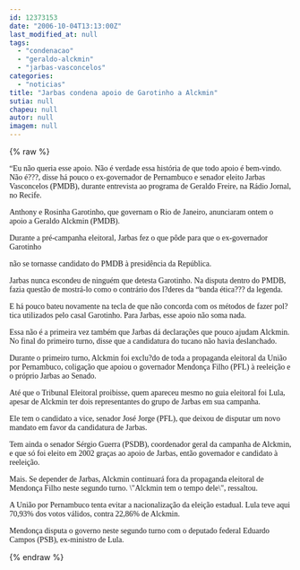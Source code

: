 ```yaml
---
id: 12373153
date: "2006-10-04T13:13:00Z"
last_modified_at: null
tags:
  - "condenacao"
  - "geraldo-alckmin"
  - "jarbas-vasconcelos"
categories:
  - "noticias"
title: "Jarbas condena apoio de Garotinho a Alckmin"
sutia: null
chapeu: null
autor: null
imagem: null
---
```

{% raw %}
<p><P><FONT face=Verdana>“Eu não queria esse apoio. Não é verdade essa história de que todo apoio é bem-vindo. Não é???, disse há pouco o ex-governador de Pernambuco e senador eleito Jarbas Vasconcelos (PMDB), durante entrevista ao programa de Geraldo Freire, na Rádio Jornal, no Recife.</FONT></P></p>
<p><P><FONT face=Verdana>Anthony e Rosinha Garotinho, que governam o Rio de Janeiro, anunciaram ontem o apoio a Geraldo Alckmin (PMDB).</FONT></P></p>
<p><P><FONT face=Verdana>Durante a pré-campanha eleitoral, Jarbas fez o que pôde para que o ex-governador Garotinho</p>
<p> não se tornasse candidato do PMDB à presidência da República.</FONT></P></p>
<p><P><FONT face=Verdana>Jarbas nunca escondeu de ninguém que detesta Garotinho. Na disputa dentro do PMDB, fazia questão de mostrá-lo como o contrário dos l?deres da “banda ética??? da legenda.</FONT></P></p>
<p><P><FONT face=Verdana>E há pouco bateu novamente na tecla de que não concorda com os métodos de fazer pol?tica utilizados pelo casal Garotinho. Para Jarbas, esse apoio não soma nada.</FONT></P></p>
<p><P><FONT face=Verdana>Essa não é a primeira vez também que Jarbas dá declarações que pouco ajudam Alckmin. No final do primeiro turno, disse que a candidatura do tucano não havia deslanchado.</FONT></P></p>
<p><P><FONT face=Verdana>Durante o primeiro turno, Alckmin foi exclu?do de toda a propaganda eleitoral da União por Pernambuco, coligação que apoiou o governador Mendonça Filho (PFL) à reeleição e o próprio Jarbas ao Senado.</FONT></P></p>
<p><P><FONT face=Verdana>Até que o Tribunal Eleitoral proibisse, quem apareceu mesmo no guia eleitoral foi Lula, apesar de Alckmin ter dois representantes do grupo de Jarbas em sua campanha.</FONT></P></p>
<p><P><FONT face=Verdana>Ele tem o candidato a vice, senador José Jorge (PFL), que deixou de disputar um novo mandato em favor da candidatura de Jarbas.</FONT></P></p>
<p><P><FONT face=Verdana>Tem ainda o senador Sérgio Guerra (PSDB), coordenador geral da campanha de Alckmin, e que só foi eleito em 2002 graças ao apoio de Jarbas, então governador e candidato à reeleição.</FONT></P></p>
<p><P><FONT face=Verdana>Mais. Se depender de Jarbas, Alckmin continuará fora da propaganda eleitoral de Mendonça Filho neste segundo turno. \"Alckmin tem o tempo dele\", ressaltou.</FONT></P></p>
<p><P><FONT face=Verdana>A União por Pernambuco tenta evitar a nacionalização da eleição estadual. Lula teve aqui 70,93% dos votos válidos, contra 22,86% de Alckmin.</FONT></P></p>
<p><P><FONT face=Verdana>Mendonça disputa o governo neste segundo turno com o deputado federal Eduardo Campos (PSB), ex-ministro de Lula.</FONT></P> </p>
{% endraw %}